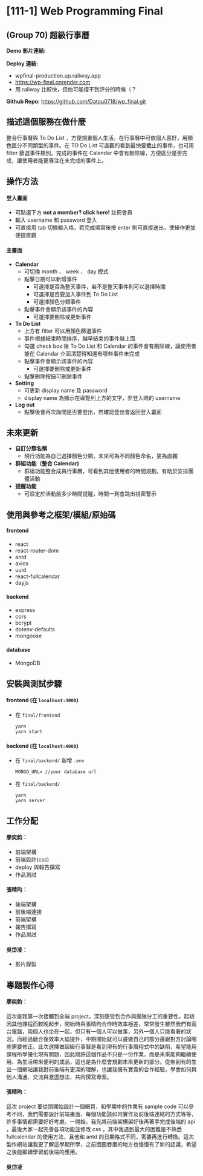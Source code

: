 # [111-1] Web Programming Final

## (Group 70) 超級行事曆

**Demo 影片連結:**

**Deploy 連結:**

- wpfinal-production.up.railway.app
- https://wp-final.onrender.com
- 用 railway 比較快，但他可能撐不到評分的時候（？

**Github Repo:**
https://github.com/Datou0718/wp_final.git

## 描述這個服務在做什麼

整合行事曆與 To Do List ，方便規畫個人生活。在行事曆中可依個人喜好，用顏色區分不同類型的事件。在 TO Do List 可直觀的看到最快要截止的事件，也可用 filter 篩選事件類別。完成的事件在 Calendar 中會有刪除線，方便區分是否完成，讓使用者能更專注在未完成的事件上。

## 操作方法

#### 登入畫面

- 可點選下方 **not a member? click here!** 註冊會員
- 輸入 username 和 password 登入
- 可直接用 tab 切換輸入格，若完成填寫後按 enter 則可直接送出，使操作更加便捷直觀

#### 主畫面

- **Calendar**
  - 可切換 month 、 week 、 day 模式
  - 點擊日期可以新增事件
    - 可選擇是否為整天事件，若不是整天事件則可以選擇時間
    - 可選擇是否要加入事件到 To Do List
    - 可選擇顏色分類事件
  - 點擊事件會顯示該事件的內容
    - 可選擇要刪除或更新事件
- **To Do List**
  - 上方有 filter 可以用顏色篩選事件
  - 事件根據結束時間排序，越早結束的事件越上面
  - 勾選 check box 後 To Do List 和 Calendar 的事件會有刪除線，讓使用者能在 Calendar 介面清楚得知還有哪些事件未完成
  - 點擊事件會顯示該事件的內容
    - 可選擇要刪除或更新事件
  - 點擊刪除按鈕可刪除事件
- **Setting**
  - 可更新 display name 及 password
  - display name 為顯示在導覽列上方的文字，非登入時的 username
- **Log out**
  - 點擊後會再次詢問是否要登出，若確認登出會返回登入畫面

## 未來更新

- **自訂分類名稱**
  - 現行功能為自己選擇顏色分類，未來可為不同顏色命名，更為直觀
- **群組功能（整合 Calendar)**
  - 群組功能整合成員行事曆，可看到其他使用者的時間規劃，有助於安排團體活動
- **提醒功能**
  - 可設定於活動前多少時間提醒，時間一到會跳出視窗警示

## 使用與參考之框架/模組/原始碼

#### frontend

- react
- react-router-dom
- antd
- axios
- uuid
- react-fullcalendar
- dayjs

#### backend

- express
- cors
- bcrypt
- dotenv-defaults
- mongoose

#### database

- MongoDB

## 安裝與測試步驟

#### frontend (在 `localhost:3000`)

- 在 `final/frontend`
  ```
  yarn
  yarn start
  ```

#### backend (在 `localhost:4000`)

- 在 `final/backend/` 新增 `.env`
  ```
  MONGO_URL= //your database url
  ```
- 在 `final/backend/`
  ```
  yarn
  yarn server
  ```

## 工作分配

#### 廖奕鈞：

- 前端架構
- 前端設計(css)
- deploy 與報告撰寫
- 作品測試

#### 張晴昀：

- 後端架構
- 前後端連接
- 前端架構
- 報告撰寫
- 作品測試

#### 吳岱凌：

- 影片錄製

## 專題製作心得

#### 廖奕鈞：

這次是我第一次接觸到全端 project，深刻感受到合作與團隊分工的重要性。起初因其他課程而較晚起步，開始時與張晴昀合作時效率極差，常常發生雖然我們有兩台電腦，兩個人也坐在一起，但只有一個人可以做事，另外一個人只能看著的狀況。而經過磨合後效率大幅提升，中期開始就可以邊做自己的部分邊跟對方討論哪些需要修正。此次選擇做超級行事曆是看到現有的行事曆程式中的缺陷，希望能用課程所學優化現有問題，因此期許這個作品不只是一份作業，而是未來能夠繼續使用、為生活帶來便利的成品，這也是為什麼會規劃未來更新的部分。從無到有的生出一個網站讓我對前後端有更深的理解，也讓我擁有寶貴的合作經驗，學會如何與他人溝通、交流與激盪想法、共同撰寫專案。

#### 張晴昀：

這次 project 要從頭開始設計一個網頁，和學期中的作業有 sample code 可以參考不同，我們需要設計前端畫面、每個功能該如何實作及前後端連結的方式等等，許多事情都需要好好考慮。一開始，我先將前端架構架好後再著手完成後端的 api ，最後大家一起完善各項功能並修改 css ，其中我遇到最大的困難是不熟悉 fullcalendar 的使用方法，且他和 antd 的日期格式不同，需要再進行轉換。這次製作網站讓我更了解這學期所學，之前囫圇吞棗的地方也慢慢有了新的認識，希望之後能繼續學習前後端的應用。

#### 吳岱凌
